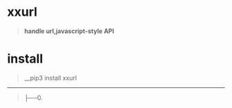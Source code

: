 # xxurl
>__handle url,javascript-style API__

# install
>__pip3 install xxurl

-----------------------------------------------------------------------
>├──0. [](xxurl/Images/.0.png)  <br>
